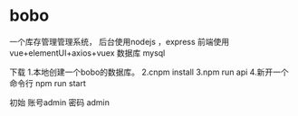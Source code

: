 # bobo

一个库存管理管理系统，
后台使用nodejs ，express
前端使用 vue+elementUI+axios+vuex
数据库 mysql

下载
1.本地创建一个bobo的数据库。
2.cnpm install
3.npm run api
4.新开一个命令行 npm run start

初始 账号admin 密码 admin
           
